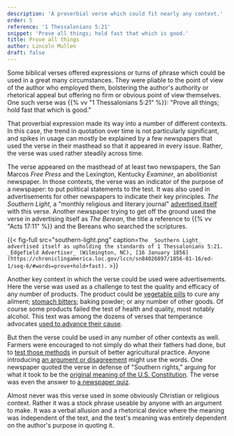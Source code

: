 ```yaml
---
description: 'A proverbial verse which could fit nearly any context.'
order: 5
reference: '1 Thessalonians 5:21'
snippet: 'Prove all things; hold fast that which is good.'
title: Prove all things
author: Lincoln Mullen
draft: false
---
```


Some biblical verses offered expressions or turns of phrase which could be used in a great many circumstances. They were pliable to the point of view of the author who employed them, bolstering the author's authority or rhetorical appeal but offering no firm or obvious point of view themselves. One such verse was {{% vv "1 Thessalonians 5:21" %}}: "Prove all things; hold fast that which is good." 

That proverbial expression made its way into a number of different contexts. In this case, the trend in quotation over time is not particularly significant, and spikes in usage can mostly be explained by a few newspapers that used the verse in their masthead so that it appeared in every issue. Rather, the verse was used rather steadily across time.

The verse appeared on the masthead of at least two newspapers, the San Marcos _Free Press_ and the Lexington, Kentucky _Examiner_, an abolitionist newspaper. In those contexts, the verse was an indicator of the purpose of a newspaper: to put political statements to the test. It was also used in advertisements for other newspapers to indicate their key principles. _The Southern Light_, a "monthly religious and literary journal" [advertised itself](https://chroniclingamerica.loc.gov/lccn/sn84026897/1856-01-16/ed-1/seq-6/#words=prove+hold+fast) with this verse. Another newspaper trying to get off the ground used the verse in advertising itself as _The Berean_, the title a reference to {{% vv "Acts 17:11" %}} and the Bereans who searched the scriptures.

{{< fig-full src="southern-light.png" caption=`The _Southern Light_ advertised itself as upholding the standards of 1 Thessalonians 5:21. _Edgefield Advertiser_ (Wilmington, NC), [16 January 1856](https://chroniclingamerica.loc.gov/lccn/sn84026897/1856-01-16/ed-1/seq-6/#words=prove+hold+fast).` >}}

Another key context in which the verse could be used were advertisements. Here the verse was used as a challenge to test the quality and efficacy of any number of products. The product could be [vegetable pills](https://chroniclingamerica.loc.gov/lccn/sn84020750/1845-03-08/ed-1/seq-4/#words=hold+fast+good+prove) to cure any ailment; [stomach bitters](https://chroniclingamerica.loc.gov/lccn/sn85033699/1871-09-02/ed-1/seq-3/#words=hold+fast+prove); baking powder; or any number of other goods. Of course some products failed the test of health and quality, most notably alcohol. This text was among the dozens of verses that temperance advocates [used to advance their cause](https://chroniclingamerica.loc.gov/lccn/sn85038180/1873-08-21/ed-1/seq-2/#words=prove+things+hold+fast+good).

But then the verse could be used in any number of other contexts as well. Farmers were encouraged to not simply do what their fathers had done, but to [test those methods](https://chroniclingamerica.loc.gov/lccn/sn87065481/1852-05-12/ed-1/seq-4/#words=prove+things+hold+fast+good) in pursuit of better agricultural practice. Anyone introducing [an argument or disagreement](https://chroniclingamerica.loc.gov/lccn/sn83025661/1842-04-20/ed-1/seq-3/#words=prove+things+hold+fast+good) might use the words. One newspaper quoted the verse in defense of "Southern rights," arguing for what it took to be the [original meaning of the U.S. Constitution](https://chroniclingamerica.loc.gov/lccn/sn84026897/1855-12-05/ed-1/seq-2/#words=prove+things+hold+fast+good). The verse was even the answer to [a newspaper quiz](https://chroniclingamerica.loc.gov/lccn/sn85038158/1864-03-17/ed-1/seq-1/#words=prove+things+hold+fast+good).

Almost never was this verse used in some obviously Christian or religious context. Rather it was a stock phrase useable by anyone with an argument to make. It was a verbal allusion and a rhetorical device where the meaning was independent of the text, and the text's meaning was entirely dependent on the author's purpose in quoting it.

